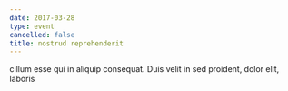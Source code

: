 ```yaml
---
date: 2017-03-28
type: event
cancelled: false
title: nostrud reprehenderit
---
```

cillum esse qui in aliquip consequat. Duis velit in sed proident, dolor elit, laboris
